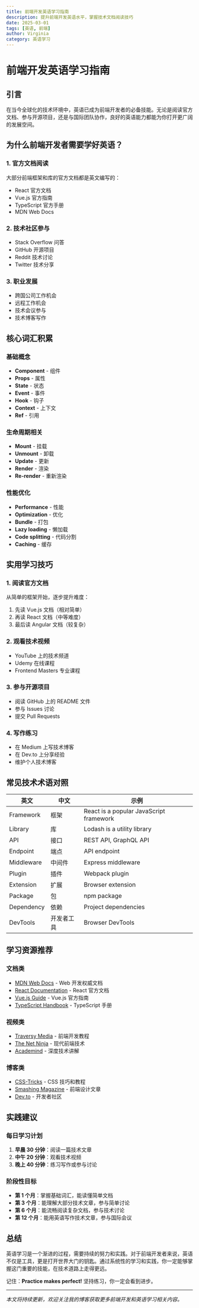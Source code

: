 ```yaml
---
title: 前端开发英语学习指南
description: 提升前端开发英语水平，掌握技术文档阅读技巧
date: 2025-03-01
tags: [英语, 前端]
author: Virginia
category: 英语学习
---
```


# 前端开发英语学习指南

## 引言

在当今全球化的技术环境中，英语已成为前端开发者的必备技能。无论是阅读官方文档、参与开源项目，还是与国际团队协作，良好的英语能力都能为你打开更广阔的发展空间。

## 为什么前端开发者需要学好英语？

### 1. 官方文档阅读

大部分前端框架和库的官方文档都是英文编写的：

- React 官方文档
- Vue.js 官方指南
- TypeScript 官方手册
- MDN Web Docs

### 2. 技术社区参与

- Stack Overflow 问答
- GitHub 开源项目
- Reddit 技术讨论
- Twitter 技术分享

### 3. 职业发展

- 跨国公司工作机会
- 远程工作机会
- 技术会议参与
- 技术博客写作

## 核心词汇积累

### 基础概念

- **Component** - 组件
- **Props** - 属性
- **State** - 状态
- **Event** - 事件
- **Hook** - 钩子
- **Context** - 上下文
- **Ref** - 引用

### 生命周期相关

- **Mount** - 挂载
- **Unmount** - 卸载
- **Update** - 更新
- **Render** - 渲染
- **Re-render** - 重新渲染

### 性能优化

- **Performance** - 性能
- **Optimization** - 优化
- **Bundle** - 打包
- **Lazy loading** - 懒加载
- **Code splitting** - 代码分割
- **Caching** - 缓存

## 实用学习技巧

### 1. 阅读官方文档

从简单的框架开始，逐步提升难度：

1. 先读 Vue.js 文档（相对简单）
2. 再读 React 文档（中等难度）
3. 最后读 Angular 文档（较复杂）

### 2. 观看技术视频

- YouTube 上的技术频道
- Udemy 在线课程
- Frontend Masters 专业课程

### 3. 参与开源项目

- 阅读 GitHub 上的 README 文件
- 参与 Issues 讨论
- 提交 Pull Requests

### 4. 写作练习

- 在 Medium 上写技术博客
- 在 Dev.to 上分享经验
- 维护个人技术博客

## 常见技术术语对照

| 英文       | 中文       | 示例                                    |
| ---------- | ---------- | --------------------------------------- |
| Framework  | 框架       | React is a popular JavaScript framework |
| Library    | 库         | Lodash is a utility library             |
| API        | 接口       | REST API, GraphQL API                   |
| Endpoint   | 端点       | API endpoint                            |
| Middleware | 中间件     | Express middleware                      |
| Plugin     | 插件       | Webpack plugin                          |
| Extension  | 扩展       | Browser extension                       |
| Package    | 包         | npm package                             |
| Dependency | 依赖       | Project dependencies                    |
| DevTools   | 开发者工具 | Browser DevTools                        |

## 学习资源推荐

### 文档类

- [MDN Web Docs](https://developer.mozilla.org/) - Web 开发权威文档
- [React Documentation](https://react.dev/) - React 官方文档
- [Vue.js Guide](https://vuejs.org/guide/) - Vue.js 官方指南
- [TypeScript Handbook](https://www.typescriptlang.org/docs/) - TypeScript 手册

### 视频类

- [Traversy Media](https://www.youtube.com/c/TraversyMedia) - 前端开发教程
- [The Net Ninja](https://www.youtube.com/c/TheNetNinja) - 现代前端技术
- [Academind](https://www.youtube.com/c/Academind) - 深度技术讲解

### 博客类

- [CSS-Tricks](https://css-tricks.com/) - CSS 技巧和教程
- [Smashing Magazine](https://www.smashingmagazine.com/) - 前端设计文章
- [Dev.to](https://dev.to/) - 开发者社区

## 实践建议

### 每日学习计划

1. **早晨 30 分钟**：阅读一篇技术文章
2. **中午 20 分钟**：观看技术视频
3. **晚上 40 分钟**：练习写作或参与讨论

### 阶段性目标

- **第 1 个月**：掌握基础词汇，能读懂简单文档
- **第 3 个月**：能理解大部分技术文章，参与简单讨论
- **第 6 个月**：能流畅阅读复杂文档，参与技术讨论
- **第 12 个月**：能用英语写作技术文章，参与国际会议

## 总结

英语学习是一个渐进的过程，需要持续的努力和实践。对于前端开发者来说，英语不仅是工具，更是打开世界大门的钥匙。通过系统性的学习和实践，你一定能够掌握这门重要的技能，在技术道路上走得更远。

记住：**Practice makes perfect!** 坚持练习，你一定会看到进步。

---

_本文将持续更新，欢迎关注我的博客获取更多前端开发和英语学习相关内容。_
